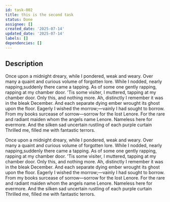 ```yaml
---
id: task-002
title: this is the second task
status: Done
assignee: []
created_date: '2025-07-14'
updated_date: '2025-07-14'
labels: []
dependencies: []
---
```


## Description

Once upon a midnight dreary, while I pondered, weak and weary. Over many a quaint and curious volume of forgotten lore. While I nodded, nearly napping,suddenly there came a tapping. As of some one gently rapping, rapping at my chamber door. 'Tis some visiter, I muttered, tapping at my chamber door. Only this, and nothing more. Ah, distinctly I remember it was in the bleak December. And each separate dying ember wrought its ghost upon the floor. Eagerly I wished the morrow;—vainly I had sought to borrow. From my books surcease of sorrow—sorrow for the lost Lenore. For the rare and radiant maiden whom the angels name Lenore. Nameless here for evermore. And the silken sad uncertain rustling of each purple curtain Thrilled me, filled me with fantastic terrors.

Once upon a midnight dreary, while I pondered, weak and weary. Over many a quaint and curious volume of forgotten lore. While I nodded, nearly napping,suddenly there came a tapping. As of some one gently rapping, rapping at my chamber door. 'Tis some visiter, I muttered, tapping at my chamber door. Only this, and nothing more. Ah, distinctly I remember it was in the bleak December. And each separate dying ember wrought its ghost upon the floor. Eagerly I wished the morrow;—vainly I had sought to borrow. From my books surcease of sorrow—sorrow for the lost Lenore. For the rare and radiant maiden whom the angels name Lenore. Nameless here for evermore. And the silken sad uncertain rustling of each purple curtain Thrilled me, filled me with fantastic terrors.